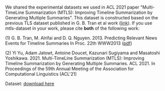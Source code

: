 We shared the experimental datasets we used in ACL 2021 paper "Multi-TimeLine Summarization (MTLS): Improving Timeline Summarization by Generating Multiple Summaries". This dataset is constructed based on the previous TLS dataset published in G. B. Tran et al work ([link](http://www.l3s.de/~gtran/timeline/)). If you use mtls-dataset in your work, please cite **both** of the following work:

(1) G. B. Tran, M. Alrifai and D. Q. Nguyen. 2013. Predicting Relevant News Events for Timeline Summaries In Proc. 22th WWW2013 ([pdf](http://l3s.de/~gtran/publications/www2013.pdf))

(2) Yi Yu, Adam Jatowt, Antoine Doucet, Kazunari Sugiyama and Masatoshi Yoshikawa. 2021. Multi-TimeLine Summarization (MTLS): Improving Timeline Summarization by Generating Multiple Summaries. ACL 2021. In Proceedings of the 59th Annual Meeting of the Association for Computational Linguistics (ACL'21)

Dataset: [download here](www.baidu.com)
